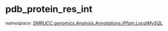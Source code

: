 ﻿# pdb_protein_res_int
_namespace: [SMRUCC.genomics.Analysis.Annotations.iPfam.LocalMySQL](./index.md)_






